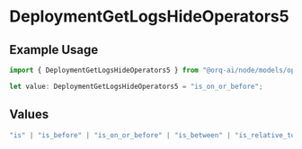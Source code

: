 # DeploymentGetLogsHideOperators5

## Example Usage

```typescript
import { DeploymentGetLogsHideOperators5 } from "@orq-ai/node/models/operations";

let value: DeploymentGetLogsHideOperators5 = "is_on_or_before";
```

## Values

```typescript
"is" | "is_before" | "is_on_or_before" | "is_between" | "is_relative_today" | "is_relative_time" | "is_empty" | "is_not_empty"
```